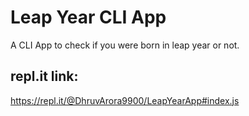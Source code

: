 # Leap Year CLI App

A CLI App to check if you were born in leap year or not.

## repl.it link:
https://repl.it/@DhruvArora9900/LeapYearApp#index.js